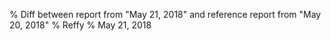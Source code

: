 % Diff between report from "May 21, 2018" and reference report from "May 20, 2018"
% Reffy
% May 21, 2018

